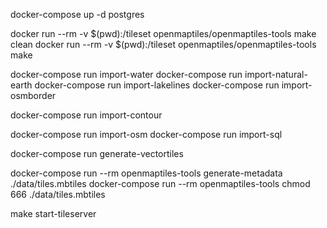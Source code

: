 docker-compose up -d postgres

docker run --rm -v $(pwd):/tileset openmaptiles/openmaptiles-tools make clean
docker run --rm -v $(pwd):/tileset openmaptiles/openmaptiles-tools make

docker-compose run import-water
docker-compose run import-natural-earth
docker-compose run import-lakelines
docker-compose run import-osmborder

docker-compose run import-contour

docker-compose run import-osm
docker-compose run import-sql

docker-compose run generate-vectortiles

docker-compose run --rm openmaptiles-tools  generate-metadata ./data/tiles.mbtiles
docker-compose run --rm openmaptiles-tools  chmod 666         ./data/tiles.mbtiles	

make start-tileserver